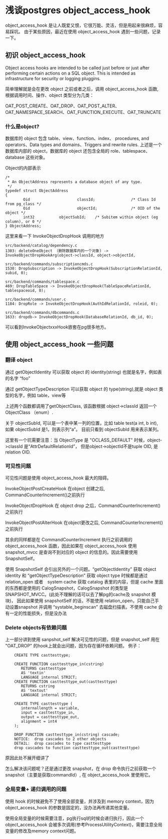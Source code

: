 # 浅谈postgres object_access_hook

object_access_hook 是让人既爱又恨，它很万能、灵活，但是用起来很麻烦，容易踩坑。
由于某些原因，最近在使用 object_access_hook 遇到一些问题，记录一下。

## 初识 object_access_hook

Object access hooks are intended to be called just before or just after performing certain actions on a SQL object.  This is intended as infrastructure for security or logging pluggins.

简单理解就是会在更改 object 之前或者之后，调用 object_access_hook 函数, 根据调用时间、操作、object 类型分为几类：

OAT_POST_CREATE、OAT_DROP、OAT_POST_ALTER、 OAT_NAMESPACE_SEARCH、OAT_FUNCTION_EXECUTE、OAT_TRUNCATE

### 什么是object?

数据库的 object 包含 table、view、function、index、 procedures, and operators、Data types and domains、Triggers and rewrite rules.
上述是一个数据库内部的 object，数据库的 object 还包含全局的 role、tablespace、database 这些对象。

Object的内部表示
```
/*
 * An ObjectAddress represents a database object of any type.
 */
typedef struct ObjectAddress
{
        Oid                     classId;                /* Class Id from pg_class */
        Oid                     objectId;               /* OID of the object */
        int32           objectSubId;    /* Subitem within object (eg column), or 0 */
} ObjectAddress;
```

这里来看一下 InvokeObjectDropHook 调用的地方

```
src/backend/catalog/dependency.c
1303: deleteOneObject （删除数据库内的一个对象) -> InvokeObjectDropHookArg(object->classId, object->objectId,

src/backend/commands/subscriptioncmds.c
1530: DropSubscription -> InvokeObjectDropHook(SubscriptionRelationId, subid, 0);

src/backend/commands/tablespace.c
469: DropTableSpace -> InvokeObjectDropHook(TableSpaceRelationId, tablespaceoid, 0);

src/backend/commands/user.c
1184: DropRole -> InvokeObjectDropHook(AuthIdRelationId, roleid, 0);

src/backend/commands/dbcommands.c
1633: dropdb-> InvokeObjectDropHook(DatabaseRelationId, db_id, 0);
```
可以看到InvokeObjectxxxHook嵌套在pg很多地方。

## 使用 object_access_hook 一些问题

### 翻译 object

通过 getObjectIdentity 可以获取 object 的 identity(string) 也就是名字，例如表的名字 “foo”

通过 getObjectTypeDescription 可以获取 object 的 type(string),就是 object 类型的名字，例如 table，view等

上述两个函数都调用了getObjectClass,  该函数根据 object->classId 返回一个 ObjectClass （enum）.

关于 objectSubId, 可以是一个表中某一列的位置，比如 table test(a int, b int), 如果 objectSubId 是1，则表示列“a”。 目前只看到 objectSubId 用来表示某列。

这里有一个坑需要注意：当 ObjectType 是 "OCLASS_DEFAULT" 时候，object->classId 是“AttrDefaultRelationId”， 但是object->objectId不是tuple OID, 是relation OID.
### 可见性问题

可见性问题是使用 object_access_hook 最大的阻碍。

InvokeObjectPostCreateHook 在object 创建之后, CommandCounterIncrement()之前执行

InvokeObjectDropHook 在 object drop 之后，CommandCounterIncrement()之前执行

InvokeObjectPostAlterHook 在object更改之后, CommandCounterIncrement()之前执行

其余的同样都是在 CommandCounterIncrement 执行之前调用的 object_access_hook 函数，因此如果在 object_access_hook 使用 snapshot_mvcc 是查询不到对应的 object 的信息的。因此需要使用 SnapshotSelf。

使用 SnapshotSelf 会引出另外的一个问题。“getObjectIdentity” 获取 object identity 和 “getObjectTypeDescription”  获取 object type 时候都是通过 relation_open 或者　system cache 获取 catalog 表里的内容，但是 cache 里面的东西都是使用的 CalogSnapshot，CalogSnapshot 的类型是 SNAPSHOT_MVCC。(此处不理解的话可以去了解pg的cache及 snapshot 模块)， 因此如果使用 snapshotSelf 的话，不能使用 relation_open，只能自己手动设置snapshot 并调用 “systable_beginscan” 去磁盘扫描表。不使用 cache 会有一定的性能损失，但是没办法

### Delete objects有依赖问题

上一部分讲到使用 sanpshot_self 解决可见性的问题，但是 snapshot_self 用在 "OAT_DROP" 的hook上就会出问题，因为存在循环依赖问题。
例子：
```
    CREATE TYPE casttesttype;

    CREATE FUNCTION casttesttype_in(cstring)
       RETURNS casttesttype
       AS 'textin'
       LANGUAGE internal STRICT;
    CREATE FUNCTION casttesttype_out(casttesttype)
       RETURNS cstring
       AS 'textout'
       LANGUAGE internal STRICT;

    CREATE TYPE casttesttype (
       internallength = variable,
       input = casttesttype_in,
       output = casttesttype_out,
       alignment = int4
    );

    DROP FUNCTION casttesttype_in(cstring) cascade;
    NOTICE:  drop cascades to 2 other objects
    DETAIL:  drop cascades to type casttesttype
    drop cascades to function casttesttype_out(casttesttype)
```
原因此处不展开细讲了

怎么解决该问题呢？还是通过更改 snapshot，在 drop 命令执行之前获取一个 snapshot（主要是获取commandId）,  在 object_access_hook 里使用它。

### 全局变量+ 递归调用的问题

使用 hook 的时候避免不了使用全部变量，并涉及到 memory context，因为 object_access_hook 的参数是固定的，没办法再传递其他变量。

使用全局变量的时候需要注意，pg执行sql的时候会递归执行，因此一个 object_access_hook 会被多次调用(参考ProcessUtilityContext)，需要注意全局变量的修改及memory context问题。

